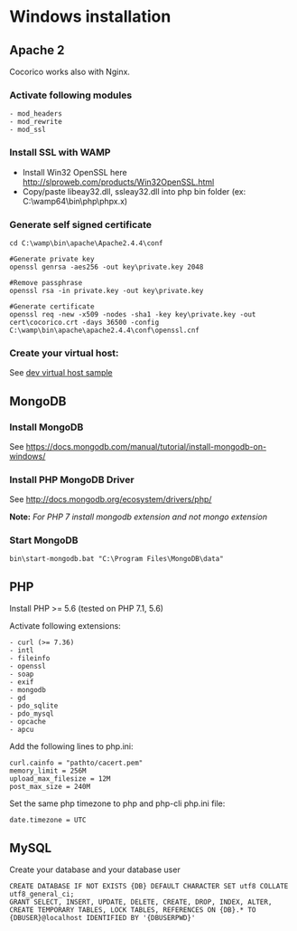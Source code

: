 # Windows installation

## Apache 2

Cocorico works also with Nginx.

### Activate following modules

    - mod_headers
    - mod_rewrite
    - mod_ssl 
    
### Install SSL with WAMP

* Install Win32 OpenSSL here http://slproweb.com/products/Win32OpenSSL.html
* Copy/paste libeay32.dll, ssleay32.dll into php bin folder (ex: C:\wamp64\bin\php\phpx.x)

### Generate self signed certificate

    cd C:\wamp\bin\apache\Apache2.4.4\conf

    #Generate private key
    openssl genrsa -aes256 -out key\private.key 2048

    #Remove passphrase
    openssl rsa -in private.key -out key\private.key

    #Generate certificate
    openssl req -new -x509 -nodes -sha1 -key key\private.key -out cert\cocorico.crt -days 36500 -config C:\wamp\bin\apache\apache2.4.4\conf\openssl.cnf
            
### Create your virtual host: 

See [dev virtual host sample](virtual-hosts.md)

## MongoDB

### Install MongoDB

See https://docs.mongodb.com/manual/tutorial/install-mongodb-on-windows/

### Install PHP MongoDB Driver

See http://docs.mongodb.org/ecosystem/drivers/php/
    
**Note:** *For PHP 7 install mongodb extension and not mongo extension*

### Start MongoDB

    bin\start-mongodb.bat "C:\Program Files\MongoDB\data"
            
## PHP
    
Install PHP >= 5.6 (tested on PHP 7.1, 5.6) 

Activate following extensions:

    - curl (>= 7.36)
    - intl
    - fileinfo
    - openssl
    - soap
    - exif
    - mongodb
    - gd
    - pdo_sqlite
    - pdo_mysql
    - opcache
    - apcu
    
Add the following lines to php.ini:

    curl.cainfo = "pathto/cacert.pem"
    memory_limit = 256M
    upload_max_filesize = 12M 
    post_max_size = 240M

Set the same php timezone to php and php-cli php.ini file:

    date.timezone = UTC  
        
        
## MySQL 

Create your database and your database user

    CREATE DATABASE IF NOT EXISTS {DB} DEFAULT CHARACTER SET utf8 COLLATE utf8_general_ci;
    GRANT SELECT, INSERT, UPDATE, DELETE, CREATE, DROP, INDEX, ALTER, CREATE TEMPORARY TABLES, LOCK TABLES, REFERENCES ON {DB}.* TO {DBUSER}@localhost IDENTIFIED BY '{DBUSERPWD}'